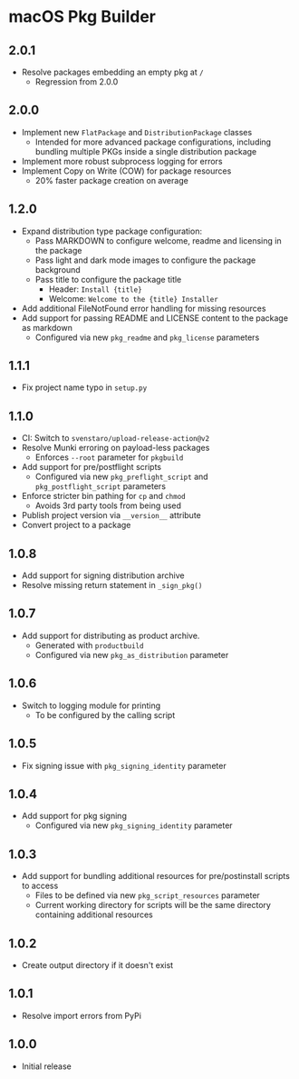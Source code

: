 # macOS Pkg Builder

## 2.0.1
- Resolve packages embedding an empty pkg at `/`
  - Regression from 2.0.0

## 2.0.0
- Implement new `FlatPackage` and `DistributionPackage` classes
  - Intended for more advanced package configurations, including bundling multiple PKGs inside a single distribution package
- Implement more robust subprocess logging for errors
- Implement Copy on Write (COW) for package resources
  - 20% faster package creation on average

## 1.2.0
- Expand distribution type package configuration:
  - Pass MARKDOWN to configure welcome, readme and licensing in the package
  - Pass light and dark mode images to configure the package background
  - Pass title to configure the package title
    - Header: `Install {title}`
    - Welcome: `Welcome to the {title} Installer`
- Add additional FileNotFound error handling for missing resources
- Add support for passing README and LICENSE content to the package as markdown
  - Configured via new `pkg_readme` and `pkg_license` parameters

## 1.1.1
- Fix project name typo in `setup.py`

## 1.1.0
- CI: Switch to `svenstaro/upload-release-action@v2`
- Resolve Munki erroring on payload-less packages
  - Enforces `--root` parameter for `pkgbuild`
- Add support for pre/postflight scripts
  - Configured via new `pkg_preflight_script` and `pkg_postflight_script` parameters
- Enforce stricter bin pathing for `cp` and `chmod`
  - Avoids 3rd party tools from being used
- Publish project version via `__version__` attribute
- Convert project to a package

## 1.0.8
- Add support for signing distribution archive
- Resolve missing return statement in `_sign_pkg()`

## 1.0.7
- Add support for distributing as product archive.
  - Generated with `productbuild`
  - Configured via new `pkg_as_distribution` parameter

## 1.0.6
- Switch to logging module for printing
  - To be configured by the calling script

## 1.0.5
- Fix signing issue with `pkg_signing_identity` parameter

## 1.0.4
- Add support for pkg signing
  - Configured via new `pkg_signing_identity` parameter

## 1.0.3
- Add support for bundling additional resources for pre/postinstall scripts to access
  - Files to be defined via new `pkg_script_resources` parameter
  - Current working directory for scripts will be the same directory containing additional resources

## 1.0.2
- Create output directory if it doesn't exist

## 1.0.1
- Resolve import errors from PyPi

## 1.0.0
- Initial release